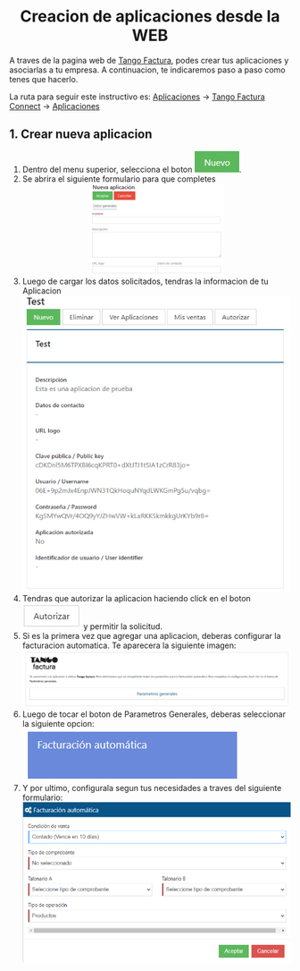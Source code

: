 <head>
    <style>
    .center {
        display: block;
        margin-left: auto;
        margin-right: auto;
        width: 50%;
    }
    </style>
</head>

<h1 align="center">Creacion de aplicaciones desde la WEB</h1>

A traves de la pagina web de [Tango Factura](http://www.tangofactura.com), podes crear tus aplicaciones y asociarlas a tu empresa. A continuacion, te indicaremos paso a paso como tenes que hacerlo.

La ruta para seguir este instructivo es: [Aplicaciones](https://www.tangofactura.com/Home/BsDashboard#9) -> [Tango Factura Connect](https://www.tangofactura.com/PGR/ConfiguracionApi) -> [Aplicaciones](https://www.tangofactura.com/PGR/Aplicaciones)

<h2>1. Crear nueva aplicacion</h2>

<ol>
    <li>Dentro del menu superior, selecciona el boton <img src="./imagenes/btnNuevo.png" alt="NUEVO">.</li>
    <li>Se abrira el siguiente formulario para que completes <br>
    <img src="./imagenes/FormularioNuevaAplicacion.png" alt="Formulario Nueva Aplicacion" class="center">
    </li>
    <li>Luego de cargar los datos solicitados, tendras la informacion de tu Aplicacion <br>
    <img src="./imagenes/InformacionAplicacion.png" alt="Informacion Nueva Aplicacion">
    </li>
    <li>Tendras que autorizar la aplicacion haciendo click en el boton <img src="./imagenes/btnAutorizar.png" alt="AUTORIZAR"> y permitir la solicitud.</li>
    <li>Si es la primera vez que agregar una aplicacion, deberas configurar la facturacion automatica. Te aparecera la siguiente imagen: <br>
    <img src="./imagenes/AutorizarFacturacionAutomatica.png" alt="Autorizar facturacion automatica">
    </li>
    <li>Luego de tocar el boton de Parametros Generales, deberas seleccionar la siguiente opcion: 
        <img src="./imagenes/btnFacturacionAutomatica.png" alt="Boton Facturacion Automatica">
    </li>
    <li>Y por ultimo, configurala segun tus necesidades a traves del siguiente formulario: <br>
    <img src="./imagenes/FormularioFacturacionAutomatica.png" alt="Formulario de configuracion de Facturacion Automatica">
    </li>
</ol>

